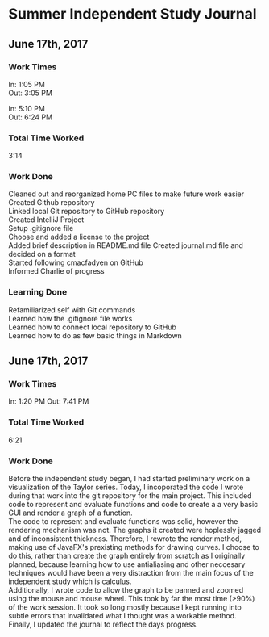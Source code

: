 # Summer Independent Study Journal

## June 17th, 2017

### Work Times
In: 1:05 PM  
Out: 3:05 PM  

In: 5:10 PM  
Out: 6:24 PM  

### Total Time Worked
3:14

### Work Done
Cleaned out and reorganized home PC files to make future work easier  
Created Github repository  
Linked local Git repository to GitHub repository  
Created IntelliJ Project  
Setup .gitignore file  
Choose and added a license to the project  
Added brief description in README.md file
Created journal.md file and decided on a format  
Started following cmacfadyen on GitHub  
Informed Charlie of progress  

### Learning Done
Refamiliarized self with Git commands    
Learned how the .gitignore file works  
Learned how to connect local repository to GitHub  
Learned how to do as few basic things in Markdown  

## June 17th, 2017

### Work Times
In: 1:20 PM
Out: 7:41 PM 

### Total Time Worked 
6:21

### Work Done  
Before the independent study began, I had started preliminary work on a visualization of the Taylor series. Today, I incoporated the code I wrote during that work into the git repository for the main project. This included code to represent and evaluate functions and code to create a a very basic GUI and render a graph of a function.  
The code to represent and evaluate functions was solid, however the rendering mechanism was not. The graphs it created were hoplessly jagged and of inconsistent thickness. Therefore, I rewrote the render method, making use of JavaFX's prexisting methods for drawing curves. I choose to do this, rather than create the graph entirely from scratch as I originally planned, because learning how to use antialiasing and other neccesary techniques would have been a very distraction from the main focus of the independent study which is calculus.  
Additionally, I wrote code to allow the graph to be panned and zoomed using the mouse and mouse wheel. This took by far the most time (>90%) of the work session. It took so long mostly because I kept running into subtle errors that invalidated what I thought was a workable method.  
Finally, I updated the journal to reflect the days progress. 
